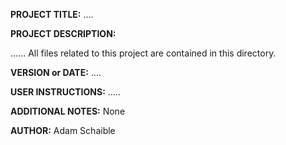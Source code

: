 **PROJECT TITLE:** ....

**PROJECT DESCRIPTION:**

......
All files related to this project are contained in this directory.

**VERSION or DATE:** ....

**USER INSTRUCTIONS:** 
.....

**ADDITIONAL NOTES:** None

**AUTHOR:** Adam Schaible

